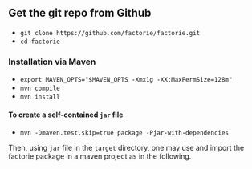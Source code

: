 ## Get the git repo from Github
- `git clone https://github.com/factorie/factorie.git`
- `cd factorie`

### Installation via Maven
- `export MAVEN_OPTS="$MAVEN_OPTS -Xmx1g -XX:MaxPermSize=128m"`
- `mvn compile`
- `mvn install`

#### To create a self-contained `jar` file
- `mvn -Dmaven.test.skip=true package -Pjar-with-dependencies` 

Then, using `jar` file in the `target` directory, one may use and import
the factorie package in a maven project as in the following.


